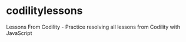 # codilitylessons
Lessons From Codility - Practice resolving all lessons from Codility with JavaScript
